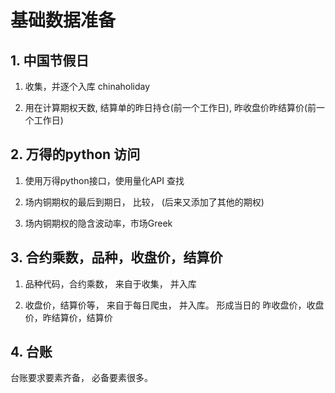 
# 基础数据准备

## 1. 中国节假日
1. 收集，并逐个入库 chinaholiday

2. 用在计算期权天数, 结算单的昨日持仓(前一个工作日), 昨收盘价昨结算价(前一个工作日)

## 2. 万得的python 访问

1. 使用万得python接口，使用量化API 查找

2. 场内铜期权的最后到期日， 比较， (后来又添加了其他的期权)

3. 场内铜期权的隐含波动率，市场Greek

## 3. 合约乘数，品种，收盘价，结算价

1. 品种代码，合约乘数， 来自于收集， 并入库

2. 收盘价，结算价等， 来自于每日爬虫， 并入库。 形成当日的 昨收盘价，收盘价，昨结算价，结算价

## 4. 台账

台账要求要素齐备，  必备要素很多。


